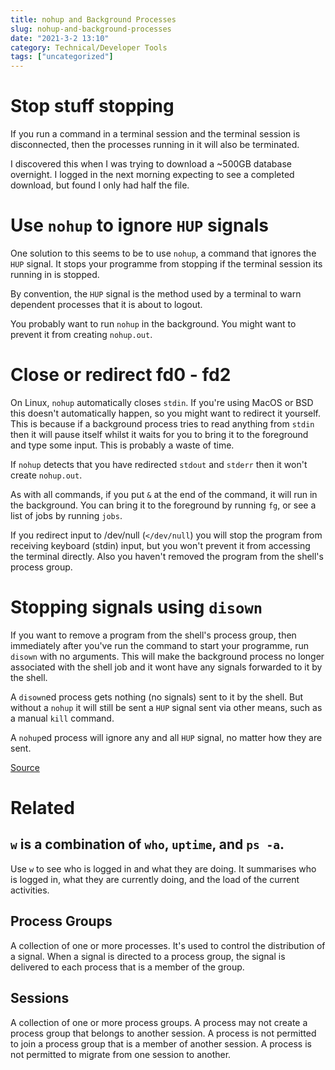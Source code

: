 ```yaml
---
title: nohup and Background Processes
slug: nohup-and-background-processes
date: "2021-3-2 13:10"
category: Technical/Developer Tools
tags: ["uncategorized"]
---
```


# Stop stuff stopping

If you run a command in a terminal session and the terminal session is
disconnected, then the processes running in it will also be terminated.

I discovered this when I was trying to download a ~500GB database
overnight. I logged in the next morning expecting to see a completed download, but
found I only had half the file.

# Use `nohup` to ignore `HUP` signals

One solution to this seems to be to use `nohup`, a command that
ignores the `HUP` signal. It stops your programme from stopping if the terminal
session its running in is stopped.

By convention, the `HUP` signal is the method used by a terminal to warn
dependent processes that it is about to logout.

You probably want to run `nohup` in the background. You might want to prevent
it from creating `nohup.out`.

# Close or redirect fd0 - fd2

On Linux, `nohup` automatically closes `stdin`. If you're using MacOS or BSD
this doesn't automatically happen, so you might want to redirect it yourself.
This is because if a background process tries to read anything from `stdin`
then it will pause itself whilst it waits for you to bring it to the foreground
and type some input. This is probably a waste of time.

If `nohup` detects that you have redirected `stdout` and `stderr` then it won't
create `nohup.out`.

As with all commands, if you put `&` at the end of the command, it will run in
the background. You can bring it to the foreground by running `fg`, or see a
list of jobs by running `jobs`.

If you redirect input to /dev/null (`</dev/null`) you will stop the program
from receiving keyboard (stdin) input, but you won't prevent it from accessing
the terminal directly. Also you haven't removed the program from the shell's
process group.

# Stopping signals using `disown`

If you want to remove a program from the shell's process group, then
immediately after you've run the command to start your programme, run `disown`
with no arguments. This will make the background process no longer associated
with the shell job and it wont have any signals forwarded to it by the shell.

A `disown`ed process gets nothing (no signals) sent to it by the shell. But
without a `nohup` it will still be sent a `HUP` signal sent via other means,
such as a manual `kill` command.

A `nohup`ed process will ignore any and all `HUP` signal, no matter how they
are sent.

[Source](https://stackoverflow.com/questions/10408816/how-do-i-use-the-nohup-command-without-getting-nohup-out)

# Related

## `w` is a combination of `who`, `uptime`, and `ps -a`.

Use `w` to see who is logged in and what they are doing. It summarises who is
logged in, what they are currently doing, and the load of the current
activities.

## Process Groups

A collection of one or more processes. It's used to control the distribution of
a signal. When a signal is directed to a process group, the signal is delivered
to each process that is a member of the group.

## Sessions

A collection of one or more process groups. A process may not create a process
group that belongs to another session. A process is not permitted
to join a process group that is a member of another session. A process
is not permitted to migrate from one session to another.
